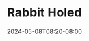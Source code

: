 ---
title: "Rabbit Holed"
date: "2024-05-08T08:20-08:00"
tags: ["tech", "AI", "crypto"]
description: 'In November 2021, a company called Cyber Manufacture Co raised $6 million for its "Next Generation NFT Project GAMA," about a week after it incorporated with the Secretary of State of California. According to an archived version of GAMA’s website from June 1 2022, GAMA was a "decentralized organization that is sending 10K crew members into space to complete energy harnessing missions across the universe." Holding a GAMA NFT would grant you "exclusive membership to the GAMA Space Station," with other perks including "staking opportunities, tickets to GAMA studios, limited edition merch and live events." GAMA’s token promised to be "carbon-negative" and the "foundation of the GAMA economy." The "GAMA space station metaverse" would be "the destination for all 10K Crew Members, powered by Unreal Engine and proprietary AI."'
link: "https://www.wheresyoured.at/rabbit-holed/"
---